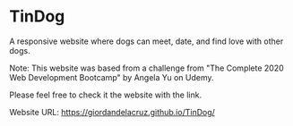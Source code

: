 # TinDog
A responsive website where dogs can meet, date, and find love with other dogs. 

Note: This website was based from a challenge from "The Complete 2020 Web Development Bootcamp" by Angela Yu on Udemy.

Please feel free to check it the website with the link.

Website URL: https://giordandelacruz.github.io/TinDog/
